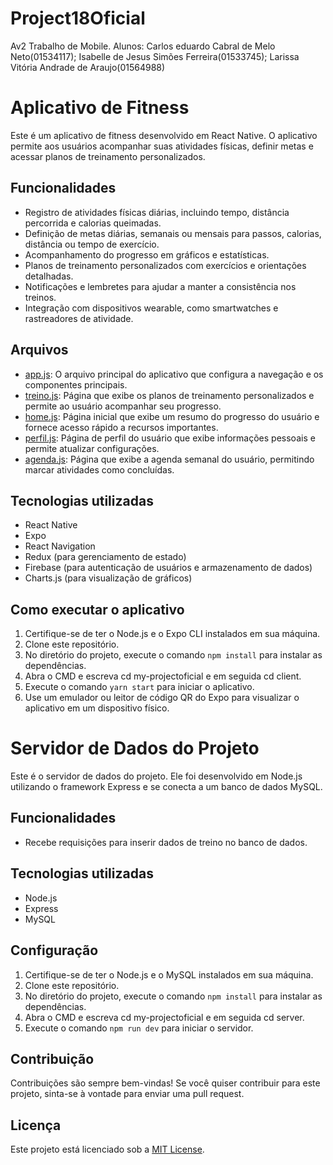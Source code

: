# Project18Oficial
Av2 Trabalho de Mobile. Alunos: Carlos eduardo Cabral de Melo Neto(01534117); Isabelle de Jesus Simões Ferreira(01533745); Larissa Vitória Andrade de Araujo(01564988) 

# Aplicativo de Fitness

Este é um aplicativo de fitness desenvolvido em React Native. O aplicativo permite aos usuários acompanhar suas atividades físicas, definir metas e acessar planos de treinamento personalizados.



## Funcionalidades

- Registro de atividades físicas diárias, incluindo tempo, distância percorrida e calorias queimadas.
- Definição de metas diárias, semanais ou mensais para passos, calorias, distância ou tempo de exercício.
- Acompanhamento do progresso em gráficos e estatísticas.
- Planos de treinamento personalizados com exercícios e orientações detalhadas.
- Notificações e lembretes para ajudar a manter a consistência nos treinos.
- Integração com dispositivos wearable, como smartwatches e rastreadores de atividade.

## Arquivos

- [app.js](app.js): O arquivo principal do aplicativo que configura a navegação e os componentes principais.
- [treino.js](treino.js): Página que exibe os planos de treinamento personalizados e permite ao usuário acompanhar seu progresso.
- [home.js](home.js): Página inicial que exibe um resumo do progresso do usuário e fornece acesso rápido a recursos importantes.
- [perfil.js](perfil.js): Página de perfil do usuário que exibe informações pessoais e permite atualizar configurações.
- [agenda.js](agenda.js): Página que exibe a agenda semanal do usuário, permitindo marcar atividades como concluídas.

## Tecnologias utilizadas

- React Native
- Expo
- React Navigation
- Redux (para gerenciamento de estado)
- Firebase (para autenticação de usuários e armazenamento de dados)
- Charts.js (para visualização de gráficos)

## Como executar o aplicativo

1. Certifique-se de ter o Node.js e o Expo CLI instalados em sua máquina.
2. Clone este repositório.
3. No diretório do projeto, execute o comando `npm install` para instalar as dependências.
4. Abra o CMD e escreva cd my-projectoficial e em seguida cd client. 
6. Execute o comando `yarn start` para iniciar o aplicativo.
7. Use um emulador ou leitor de código QR do Expo para visualizar o aplicativo em um dispositivo físico.


# Servidor de Dados do Projeto

Este é o servidor de dados do projeto. Ele foi desenvolvido em Node.js utilizando o framework Express e se conecta a um banco de dados MySQL.

## Funcionalidades

- Recebe requisições para inserir dados de treino no banco de dados.

## Tecnologias utilizadas

- Node.js
- Express
- MySQL

## Configuração

1. Certifique-se de ter o Node.js e o MySQL instalados em sua máquina.
2. Clone este repositório.
3. No diretório do projeto, execute o comando `npm install` para instalar as dependências.
4. Abra o CMD e escreva cd my-projectoficial e em seguida cd server. 
5. Execute o comando `npm run dev` para iniciar o servidor.


## Contribuição

Contribuições são sempre bem-vindas! Se você quiser contribuir para este projeto, sinta-se à vontade para enviar uma pull request.

## Licença

Este projeto está licenciado sob a [MIT License](LICENSE).

